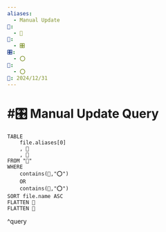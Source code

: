 ```yaml
---
aliases:
  - Manual Update
📁:
  - 🔢
🔢:
  - 🎛️
🎛️:
  - ⭕
🔀:
  - ⭕
📅: 2024/12/31
---
```

# #🎛️ Manual Update Query

```dataview
TABLE 
	file.aliases[0]
	, 🔀
	, 🔢
FROM "📁"
WHERE 
	contains(🔀,"⭕")
	OR
	contains(🔢,"⭕")
SORT file.name ASC
FLATTEN 🔢
FLATTEN 🔀
```

^query